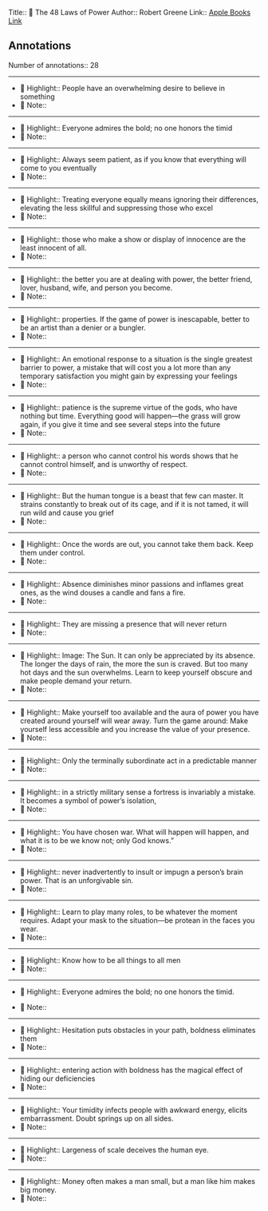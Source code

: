 Title:: 📕 The 48 Laws of Power
Author:: Robert Greene
Link:: [Apple Books Link](ibooks://assetid/D6F7B7E6FA5B3F2D6212BF3397E54EB9)

## Annotations

Number of annotations:: 28

----

- 🎯 Highlight:: People have an overwhelming desire to believe in something
- 📝 Note::  


----

- 🎯 Highlight:: Everyone admires the bold; no one honors the timid
- 📝 Note::  


----

- 🎯 Highlight:: Always seem patient, as if you know that everything will come to you eventually
- 📝 Note::  


----

- 🎯 Highlight:: Treating everyone equally means ignoring their differences, elevating the less skillful and suppressing those who excel
- 📝 Note::  


----

- 🎯 Highlight:: those who make a show or display of innocence are the least innocent of all.
- 📝 Note::  


----

- 🎯 Highlight:: the better you are at dealing with power, the better friend, lover, husband, wife, and person you become.
- 📝 Note::  


----

- 🎯 Highlight:: properties. If the game of power is inescapable, better to be an artist than a denier or a bungler.
- 📝 Note::  


----

- 🎯 Highlight:: An emotional response to a situation is the single greatest barrier to power, a mistake that will cost you a lot more than any temporary satisfaction you might gain by expressing your feelings
- 📝 Note::  


----

- 🎯 Highlight:: patience is the supreme virtue of the gods, who have nothing but time. Everything good will happen—the grass will grow again, if you give it time and see several steps into the future
- 📝 Note::  


----

- 🎯 Highlight:: a person who cannot control his words shows that he cannot control himself, and is unworthy of respect.
- 📝 Note::  


----

- 🎯 Highlight:: But the human tongue is a beast that few can master. It strains constantly to break out of its cage, and if it is not tamed, it will run wild and cause you grief
- 📝 Note::  


----

- 🎯 Highlight:: Once the words are out, you cannot take them back. Keep them under control. 
- 📝 Note::  


----

- 🎯 Highlight:: Absence diminishes minor passions and inflames great ones, as the wind douses a candle and fans a fire.
- 📝 Note::  


----

- 🎯 Highlight:: They are missing a presence that will never return
- 📝 Note::  


----

- 🎯 Highlight:: Image: The Sun. It can only be appreciated by its absence. The longer the days of rain, the more the sun is craved. But too many hot days and the sun overwhelms. Learn to keep yourself obscure and make people demand your return.
- 📝 Note::  


----

- 🎯 Highlight:: Make yourself too available and the aura of power you have created around yourself will wear away. Turn the game around: Make yourself less accessible and you increase the value of your presence.
- 📝 Note::  


----

- 🎯 Highlight:: Only the terminally subordinate act in a predictable manner
- 📝 Note::  


----

- 🎯 Highlight:: in a strictly military sense a fortress is invariably a mistake. It becomes a symbol of power’s isolation,
- 📝 Note::  


----

- 🎯 Highlight:: You have chosen war. What will happen will happen, and what it is to be we know not; only God knows.”
- 📝 Note::  


----

- 🎯 Highlight:: never inadvertently to insult or impugn a person’s brain power. That is an unforgivable sin.
- 📝 Note::  


----

- 🎯 Highlight:: Learn to play many roles, to be whatever the moment requires. Adapt your mask to the situation—be protean in the faces you wear.
- 📝 Note::  


----

- 🎯 Highlight:: Know how to be all things to all men
- 📝 Note::  


----

- 🎯 Highlight:: Everyone admires the bold; no one honors the timid.

- 📝 Note::  


----

- 🎯 Highlight:: Hesitation puts obstacles in your path, boldness eliminates them
- 📝 Note::  


----

- 🎯 Highlight:: entering action with boldness has the magical effect of hiding our deficiencies
- 📝 Note::  


----

- 🎯 Highlight:: Your timidity infects people with awkward energy, elicits embarrassment. Doubt springs up on all sides.
- 📝 Note::  


----

- 🎯 Highlight:: Largeness of scale deceives the human eye.
- 📝 Note::  


----

- 🎯 Highlight:: Money often makes a man small, but a man like him makes big money.
- 📝 Note::  


